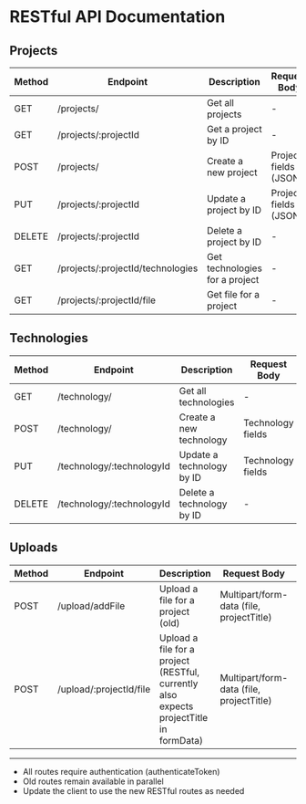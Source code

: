 # RESTful API Documentation

## Projects

| Method | Endpoint                              | Description                        | Request Body         | Response                |
|--------|----------------------------------------|------------------------------------|----------------------|-------------------------|
| GET    | /projects/                            | Get all projects                   | -                    | Array of projects       |
| GET    | /projects/:projectId                  | Get a project by ID                | -                    | Project object          |
| POST   | /projects/                            | Create a new project               | Project fields (JSON)| Project object          |
| PUT    | /projects/:projectId                  | Update a project by ID             | Project fields (JSON)| Project object          |
| DELETE | /projects/:projectId                  | Delete a project by ID             | -                    | 204 No Content          |
| GET    | /projects/:projectId/technologies     | Get technologies for a project     | -                    | Array of technologies   |
| GET    | /projects/:projectId/file             | Get file for a project             | -                    | File download           |

## Technologies

| Method | Endpoint                              | Description                        | Request Body         | Response                |
|--------|----------------------------------------|------------------------------------|----------------------|-------------------------|
| GET    | /technology/                          | Get all technologies               | -                    | Array of technologies   |
| POST   | /technology/                          | Create a new technology            | Technology fields    | Success message         |
| PUT    | /technology/:technologyId             | Update a technology by ID          | Technology fields    | Success message         |
| DELETE | /technology/:technologyId             | Delete a technology by ID          | -                    | Success message         |

## Uploads

| Method | Endpoint                              | Description                        | Request Body         | Response                |
|--------|----------------------------------------|------------------------------------|----------------------|-------------------------|
| POST   | /upload/addFile                       | Upload a file for a project (old)  | Multipart/form-data (file, projectTitle) | Success message, path   |
| POST   | /upload/:projectId/file               | Upload a file for a project (RESTful, currently also expects projectTitle in formData) | Multipart/form-data (file, projectTitle) | Success message, path   |

---

- All routes require authentication (authenticateToken)
- Old routes remain available in parallel
- Update the client to use the new RESTful routes as needed 